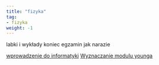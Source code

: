 ```yaml
---
title: "fizyka"
tag:
- fizyka
weight: -1
---
```

labki i wykłady koniec egzamin jak narazie

[wprowadzenie do informatyki](notes/studia/Wdi/wprowadzenie%20do%20informatyki.m)
[Wyznaczanie modulu younga](notes/studia/fizyka/Ćw2/Wyznaczanie%20modulu%20younga.md)
